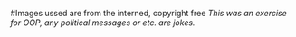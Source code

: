 #Images ussed are from the interned, copyright free
*This was an exercise for OOP, any political messages or etc. are jokes.*